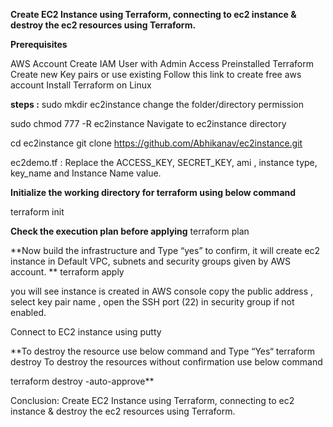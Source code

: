 **Create EC2 Instance using Terraform, connecting to ec2 instance &  destroy the ec2 resources using Terraform.**

**Prerequisites**

AWS Account
Create IAM User with Admin Access
Preinstalled Terraform
Create new Key pairs or use existing
Follow this link to create free aws account
Install Terraform on Linux

**steps :**
sudo mkdir ec2instance
change the folder/directory permission

sudo chmod 777 -R ec2instance
Navigate to ec2instance directory

cd ec2instance
git clone https://github.com/Abhikanav/ec2instance.git

ec2demo.tf   : Replace the ACCESS_KEY, SECRET_KEY, ami , instance type, key_name and Instance Name value.

**Initialize the working directory for terraform using below command**

terraform init

**Check the execution plan before applying**
terraform plan

**Now build the infrastructure and Type “yes” to confirm, 
it will create ec2 instance in Default VPC, subnets and security groups given by AWS account.
**
terraform apply


you will see instance is created in AWS console 
copy the public address , select key pair name , open the SSH port (22) in security group if not enabled.

Connect to EC2 instance using putty



**To destroy the resource use below command and Type “Yes“
terraform destroy
To destroy the resources without confirmation use below command

terraform destroy -auto-approve**


Conclusion:  Create EC2 Instance using Terraform, connecting to ec2 instance &  destroy the ec2 resources using Terraform.


